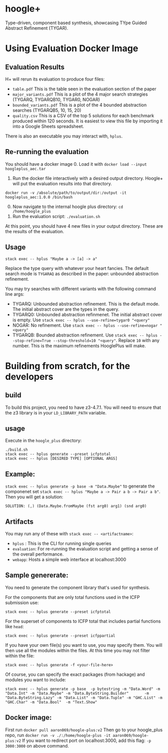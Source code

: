 # hoogle+
Type-driven, component based synthesis, showcasing TYpe Guided Abstract Refinement (TYGAR).

# Using Evaluation Docker Image
## Evaluation Results
H+ will rerun its evaluation to produce four files:
- `table.pdf` This is the table seen in the evaluation section of the paper
- `major_variants.pdf` This is a plot of the 4 major search strategies (TYGARQ, TYGARQB10, TYGAR0, NOGAR)
- `bounded_variants.pdf` This is a plot of the 4 bounded abstraction searches (TYGARQB5, 10, 15, 20)
- `quality.csv` This is a CSV of the top 5 solutions for each benchmark produced within 120 seconds.
It is easiest to view this file by importing it into a Google Sheets spreadsheet.

There is also an executable you may interact with, `hplus`.

## Re-running the evaluation
You should have a docker image
0. Load it with `docker load --input hoogleplus_aec.tar`
1. Run the docker file interactively with a desired output directory.
Hoogle+ will put the evaluation results into that directory.
```
docker run -v /absolute/path/to/output/dir:/output -it hoogleplus_aec:1.0.0 /bin/bash
```
0. Now navigate to the internal hoogle plus directory: `cd /home/hoogle_plus`
0. Run the evaluation script: `./evaluation.sh`

At this point, you should have 4 new files in your output directory.
These are the results of the evaluation.

## Usage
```
stack exec -- hplus "Maybe a -> [a] -> a"
```
Replace the type query with whatever your heart fancies.
The default search mode is `TYGARAQ` as described in the paper: unbounded abstraction refinement.

You may try searches with different variants with the following command line args:
- TYGARQ: Unbounded abstraction refinement. This is the default mode. The initial abstract cover are the types in the query.
- TYGARQ0: Unbounded abstraction refinmenet. The initial abstract cover is empty. Use `stack exec -- hplus --use-refine=tygar0 "<query"`
- NOGAR: No refinement. Use `stack exec -- hplus --use-refine=nogar "<query"`
- TYGARQB: Bounded abstraction refinement. Use `stack exec -- hplus --stop-refine=True --stop-threshold=10 "<query"`. Replace `10` with any number. This is the maximum refinements HooglePlus will make.


# Building from scratch, for the developers
## build
To build this project, you need to have z3-4.7.1.
You will need to ensure that the z3 library is in your `LD_LIBRARY_PATH` variable.

## usage
Execute in the `hoogle_plus` directory:
```
./build.sh
stack exec -- hplus generate --preset icfptotal
stack exec -- hplus [DESIRED TYPE] [OPTIONAL ARGS]
```

## Example:
`stack exec -- hplus generate -p base -m "Data.Maybe"` to generate the componenet set
`stack exec -- hplus "Maybe a -> Pair a b -> Pair a b"`. Then you will get a solution:

`SOLUTION: (,) (Data.Maybe.fromMaybe (fst arg0) arg1) (snd arg0)`


## Artifacts
You may run any of these with `stack exec -- <artifactname>`:
- `hplus` : This is the CLI for running single queries
- `evaluation`: For re-running the evaluation script and getting a sense of the overall performance.
- `webapp`: Hosts a simple web interface at localhost:3000

## Sample genererate:
You need to generate the component library that's used for synthesis.

For the components that are only total functions used in the ICFP submission use:
```
stack exec -- hplus generate --preset icfptotal
```

For the superset of components to ICFP total that includes partial functions like `head`:
```
stack exec -- hplus generate --preset icfppartial
```

If you have your own file(s) you want to use, you may specify them. You will then use all the modules within the files. At this time you may not filter within the file:
```
stack exec -- hplus generate -f <your-file-here>
```

Of course, you can specify the exact packages (from hackage) and modules you want to include:
```
stack exec -- hplus generate -p base  -p bytestring -m "Data.Word" -m "Data.Int" -m "Data.Maybe" -m "Data.ByteString.Builder"       -m "Data.ByteString.Lazy" -m "Data.List" -m "Data.Tuple" -m "GHC.List" -m "GHC.Char" -m "Data.Bool"  -m "Text.Show"
```

## Docker image:
First run `docker pull aaron069/hoogle-plus:v2`
Then go to your hoogle_plus repo, run `docker run -v ./:/home/hoogle-plus -it aaron069/hoogle-plus:v2`
If you want to redirect port on localhost:3000, add this flag: `-p 3000:3000` on above command.

